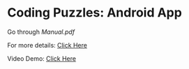 # Coding Puzzles: Android App

Go through *Manual.pdf* 

For more details: [Click Here](https://supe-tushar.github.io/Projects/Coding_Puzzles/coding_puzzles.html)

Video Demo: [Click Here](https://youtu.be/j3V2fZPgd2I)